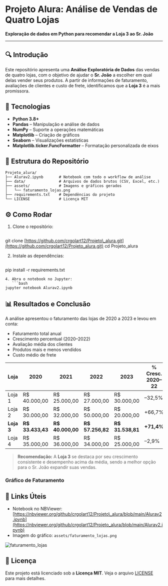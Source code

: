# Projeto Alura: Análise de Vendas de Quatro Lojas

**Exploração de dados em Python para recomendar a Loja 3 ao Sr. João**

&#x20;  &#x20;

---

## 🔍 Introdução

Este repositório apresenta uma **Análise Exploratória de Dados** das vendas de quatro lojas, com o objetivo de ajudar o **Sr. João** a escolher em qual delas vender seus produtos. A partir de informações de faturamento, avaliações de clientes e custo de frete, identificamos que a **Loja 3** é a mais promissora.

## 🚀 Tecnologias

* **Python 3.8+**
* **Pandas** – Manipulação e análise de dados
* **NumPy** – Suporte a operações matemáticas
* **Matplotlib** – Criação de gráficos
* **Seaborn** – Visualizações estatísticas
* **Matplotlib.ticker.FuncFormatter** – Formatação personalizada de eixos

## 📁 Estrutura do Repositório

```
Projeto_alura/
├── Alurav2.ipynb       # Notebook com todo o workflow de análise
├── data/               # Arquivos de dados brutos (CSV, Excel, etc.)
├── assets/             # Imagens e gráficos gerados
│   └── faturamento_lojas.png
├── requirements.txt    # Dependências do projeto
└── LICENSE             # Licença MIT
```

## ⚙️ Como Rodar

1. Clone o repositório:

   ```bash
   ```

git clone [https://github.com/crgolart12/Projeto\_alura.git](https://github.com/crgolart12/Projeto_alura.git) cd Projeto\_alura



2. Instale as dependências:

   ```bash
   ```

pip install -r requirements.txt

````
4. Abra o notebook no Jupyter:
   ```bash
jupyter notebook Alurav2.ipynb
````

## 📊 Resultados e Conclusão

A análise apresentou o faturamento das lojas de 2020 a 2023 e levou em conta:

* Faturamento total anual
* Crescimento percentual (2020–2022)
* Avaliação média dos clientes
* Produtos mais e menos vendidos
* Custo médio de frete

| Loja       | 2020              | 2021              | 2022              | 2023              | % Cresc. 2020–22 |
| ---------- | ----------------- | ----------------- | ----------------- | ----------------- | ---------------- |
| Loja 1     | R\$ 40.000,00     | R\$ 25.000,00     | R\$ 27.000,00     | R\$ 30.000,00     | –32,5%           |
| Loja 2     | R\$ 30.000,00     | R\$ 32.000,00     | R\$ 50.000,00     | R\$ 20.000,00     | +66,7%           |
| **Loja 3** | **R\$ 33.433,43** | **R\$ 40.000,00** | **R\$ 57.256,82** | **R\$ 31.538,81** | **+71,4%**       |
| Loja 4     | R\$ 35.000,00     | R\$ 36.000,00     | R\$ 34.000,00     | R\$ 25.000,00     | –2,9%            |

> **Recomendação:** A **Loja 3** se destaca por seu crescimento consistente e desempenho acima da média, sendo a melhor opção para o Sr. João expandir suas vendas.

### Gráfico de Faturamento

## 📎 Links Úteis

* Notebook no NBViewer: [https://nbviewer.org/github/crgolart12/Projeto\_alura/blob/main/Alurav2.ipynb](https://nbviewer.org/github/crgolart12/Projeto_alura/blob/main/Alurav2.ipynb)
* Imagem do gráfico: `assets/faturamento_lojas.png`

![faturamento_lojas](https://github.com/user-attachments/assets/b226ab6d-c55f-41ed-a2db-cd18b2ea0ddb)


## 📝 Licença

Este projeto está licenciado sob a **Licença MIT**. Veja o arquivo [LICENSE](LICENSE) para mais detalhes.


